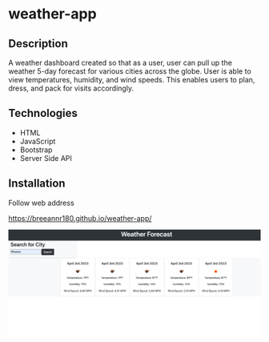 # weather-app

## Description

A weather dashboard created so that as a user, user can pull up the weather 5-day forecast for various cities across the globe. User is able to view temperatures, humidity, and wind speeds. This enables users to plan, dress, and pack for visits accordingly.

## Technologies

* HTML
* JavaScript
* Bootstrap
* Server Side API

## Installation

Follow web address

https://breeannr180.github.io/weather-app/

![weather-app](./assets/images/Weather%20App.png)




